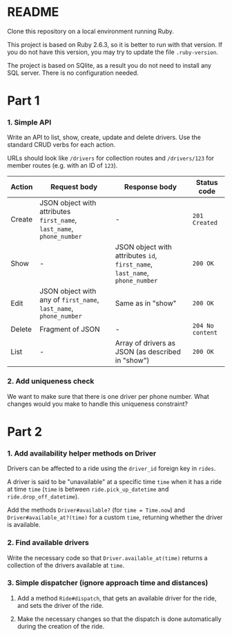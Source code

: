# README

Clone this repository on a local environment running Ruby.

This project is based on Ruby 2.6.3, so it is better to run with that version.
If you do not have this version, you may try to update the file `.ruby-version`. 

The project is based on SQlite, as a result you do not need to install any SQL server. There is no configuration needed.

# Part 1

### 1. Simple API

Write an API to list, show, create, update and delete drivers. Use the standard CRUD verbs for each action.

URLs should look like `/drivers` for collection routes and `/drivers/123` for member routes (e.g. with an ID of `123`).

| Action | Request body | Response body | Status code |
|---|---|---|---|
| Create | JSON object with attributes `first_name`, `last_name`, `phone_number` |  - | `201 Created` |
| Show | - | JSON object with attributes `id`, `first_name`, `last_name`, `phone_number`|  `200 OK` |
| Edit | JSON object with any of `first_name`, `last_name`, `phone_number` | Same as in "show" | `200 OK` |
| Delete | Fragment of JSON  | - | `204 No content`  |
| List | - | Array of drivers as JSON (as described in "show") | `200 OK` |

### 2. Add uniqueness check

We want to make sure that there is one driver per phone number. What changes would you make to handle this uniqueness constraint?

# Part 2

### 1. Add availability helper methods on Driver

Drivers can be affected to a ride using the `driver_id` foreign key in `rides`.

A driver is said to be "unavailable" at a specific time `time` when it has a ride at time `time`
(`time` is between `ride.pick_up_datetime` and `ride.drop_off_datetime`).

Add the methods `Driver#available?` (for `time = Time.now`) and `Driver#available_at?(time)` for a custom `time`,
returning whether the driver is available.

### 2. Find available drivers

Write the necessary code so that `Driver.available_at(time)` returns a collection of the drivers
available at `time`.

### 3. Simple dispatcher (ignore approach time and distances)

1. Add a method `Ride#dispatch`, that gets an available driver for the ride, and sets the driver of the ride.

2. Make the necessary changes so that the dispatch is done automatically during the creation of the ride.